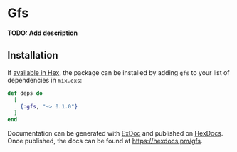 # Gfs

**TODO: Add description**

## Installation

If [available in Hex](https://hex.pm/docs/publish), the package can be installed
by adding `gfs` to your list of dependencies in `mix.exs`:

```elixir
def deps do
  [
    {:gfs, "~> 0.1.0"}
  ]
end
```

Documentation can be generated with [ExDoc](https://github.com/elixir-lang/ex_doc)
and published on [HexDocs](https://hexdocs.pm). Once published, the docs can
be found at <https://hexdocs.pm/gfs>.

